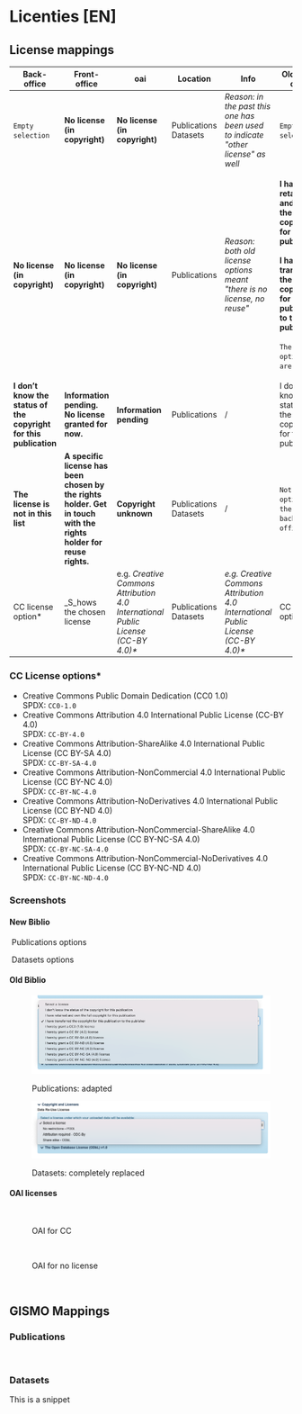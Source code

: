 # Licenties \[EN]

## License mappings

| Back-office                                                       | Front-office                                                                                                       | oai                                                                                | Location                        | Info                                                                               | Old back-office                                                                                                                                                                                                                          |
| ----------------------------------------------------------------- | ------------------------------------------------------------------------------------------------------------------ | ---------------------------------------------------------------------------------- | ------------------------------- | ---------------------------------------------------------------------------------- | ---------------------------------------------------------------------------------------------------------------------------------------------------------------------------------------------------------------------------------------- |
| `Empty selection`                                                 | **No license (in copyright)**                                                                                      | **No license (in copyright)**                                                      | <p>Publications<br>Datasets</p> | _Reason: in the past this one has been used to indicate "other license" as well_   | `Empty selection`                                                                                                                                                                                                                        |
| **No license (in copyright)**                                     | **No license (in copyright)**                                                                                      | **No license (in copyright)**                                                      | Publications                    | _Reason: both old license options meant "there is no license, no reuse"_           | <p><strong>I have retained and own the full copyright for this publication</strong><br><br><strong>I have transferred the copyright for this publication to the publisher</strong> <br><br><code>The above options are merged</code></p> |
| **I don’t know the status of the copyright for this publication** | **Information pending. No license granted for now.**                                                               | **Information pending**                                                            | Publications                    | /                                                                                  | I don't know the status of the copyright for this publication                                                                                                                                                                            |
| **The license is not in this list**                               | **A specific license has been chosen by the rights holder. Get in touch with the rights holder for reuse rights.** | **Copyright unknown**                                                              | <p>Publications<br>Datasets</p> | /                                                                                  | `Not an option in the old back-office`                                                                                                                                                                                                   |
| CC license option\*                                               | _S_hows the chosen license                                                                                         | e.g. _Creative Commons Attribution 4.0 International Public License (CC-BY 4.0)\*_ | <p>Publications<br>Datasets</p> | _e.g. Creative Commons Attribution 4.0 International Public License (CC-BY 4.0)\*_ | CC license option\*                                                                                                                                                                                                                      |

### CC License options\*

* Creative Commons Public Domain Dedication (CC0 1.0)\
  SPDX: `CC0-1.0`
* Creative Commons Attribution 4.0 International Public License (CC-BY 4.0)\
  SPDX: `CC-BY-4.0`
* Creative Commons Attribution-ShareAlike 4.0 International Public License (CC BY-SA 4.0)\
  SPDX: `CC-BY-SA-4.0`
* Creative Commons Attribution-NonCommercial 4.0 International Public License (CC BY-NC 4.0)\
  SPDX: `CC-BY-NC-4.0`&#x20;
* Creative Commons Attribution-NoDerivatives 4.0 International Public License (CC BY-ND 4.0) \
  SPDX: `CC-BY-ND-4.0`
* Creative Commons Attribution-NonCommercial-ShareAlike 4.0 International Public License (CC BY-NC-SA 4.0)\
  SPDX: `CC-BY-NC-SA-4.0`
* Creative Commons Attribution-NonCommercial-NoDerivatives 4.0 International Public License (CC BY-NC-ND 4.0)\
  SPDX: `CC-BY-NC-ND-4.0`

### Screenshots

#### New Biblio

<img src="../../.gitbook/assets/Scherm­afbeelding 2023-01-18 om 16.44.43.png" alt="" data-size="original"> Publications options

<img src="../../.gitbook/assets/Scherm­afbeelding 2023-01-18 om 16.44.22.png" alt="" data-size="original"> Datasets options

#### Old Biblio

<figure><img src="../../.gitbook/assets/licenses-publications.png" alt=""><figcaption><p>Publications: adapted</p></figcaption></figure>

<figure><img src="../../.gitbook/assets/licenses-datasets.png" alt=""><figcaption><p>Datasets: completely replaced</p></figcaption></figure>

#### OAI licenses

<figure><img src="../../.gitbook/assets/Scherm­afbeelding 2023-01-18 om 17.36.38.png" alt=""><figcaption><p>OAI for CC</p></figcaption></figure>

<figure><img src="../../.gitbook/assets/Scherm­afbeelding 2023-01-18 om 17.37.02.png" alt=""><figcaption><p>OAI for no license</p></figcaption></figure>

<figure><img src="../../.gitbook/assets/Scherm­afbeelding 2023-01-18 om 17.39.22.png" alt=""><figcaption></figcaption></figure>

## GISMO Mappings

### Publications

<figure><img src="../../.gitbook/assets/Scherm­afbeelding 2023-01-18 om 17.03.05.png" alt=""><figcaption></figcaption></figure>

### Datasets

This is a snippet

<figure><img src="../../.gitbook/assets/Scherm­afbeelding 2023-01-18 om 17.40.29.png" alt=""><figcaption></figcaption></figure>
